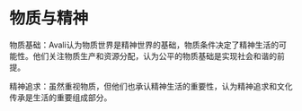 # 物质与精神

物质基础：Avali认为物质世界是精神世界的基础，物质条件决定了精神生活的可能性。他们关注物质生产和资源分配，认为公平的物质基础是实现社会和谐的前提。

精神追求：虽然重视物质，但他们也承认精神生活的重要性，认为精神追求和文化传承是生活的重要组成部分。
